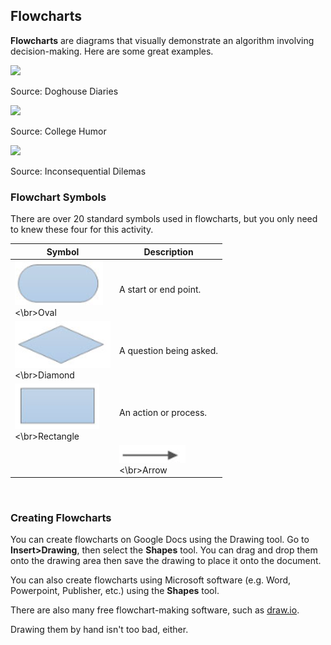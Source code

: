 ## Flowcharts

**Flowcharts** are diagrams that visually demonstrate an algorithm involving decision-making. Here are some great examples.

![](../Images/Pictionary_Flowchart.png)

Source: Doghouse Diaries

![](../Images/Hacking_Flowchart.png)

Source: College Humor

![](../Images/Laundry_Flowchart.png)

Source: Inconsequential Dilemas


### Flowchart Symbols

There are over 20 standard symbols used in flowcharts, but you only need to knew these four for this activity.

| Symbol | Description |
| --- | --- |
| ![](../Images/Oval.png)<br><\br>Oval | A start or end point. |
| ![](../Images/Diamond.png)<br><\br>Diamond | A question being asked. |
| ![](../Images/Rectangle.png)<br><\br>Rectangle | An action or process. |
| | ![](../Images/Arrow.png)<br><\br>Arrow | Shows what shape to go to next.<br><\br>Can be accompanied by text. |

 
### Creating Flowcharts 

You can create flowcharts on Google Docs using the Drawing tool. Go to **Insert>Drawing**, then select the **Shapes** tool. You can drag and drop them onto the drawing area then save the drawing to place it onto the document.

You can also create flowcharts using Microsoft software (e.g. Word, Powerpoint, Publisher, etc.) using the **Shapes** tool. 

There are also many free flowchart-making software, such as [draw.io](https://www.draw.io/).

Drawing them by hand isn't too bad, either.
